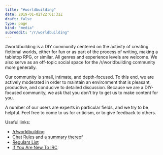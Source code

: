 ```yaml
---
title: "#worldbuilding"
date: 2019-01-02T22:01:31Z
draft: false
type: page
kind: "media"
subreddit: "/r/worldbuilding"
---
```


#worldbuilding is a DIY community centered on the activity of creating fictional worlds, either for fun or as part of the process of writing, making a tabletop RPG, or similar. All genres and experience levels are welcome. We also serve as an off-topic social space for the /r/worldbuilding community more generally.

Our community is small, intimate, and depth-focused. To this end, we are actively moderated in order to maintain an environment that is pleasant, productive, and conducive to detailed discussion. Because we are a DIY-focused community, we ask that you don't try to get us to make content for you.

A number of our users are experts in particular fields, and we try to be helpful. Feel free to come to us for criticism, or to give feedback to others.

Useful links:

+ [/r/worldbuilding](https://www.reddit.com/r/worldbuilding/)
+ [Chat Rules](https://www.reddit.com/r/worldbuilding/wiki/chatrules) and [a summary thereof](http://goo.gl/TnIKiK)
+ [Regulars List](https://www.reddit.com/r/worldbuilding/wiki/irc-regulars)
+ [If You Are New To IRC](https://www.reddit.com/r/worldbuilding/wiki/irc)
